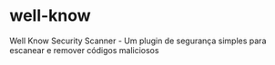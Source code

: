 # well-know
Well Know Security Scanner - Um plugin de segurança simples para escanear e remover códigos maliciosos
